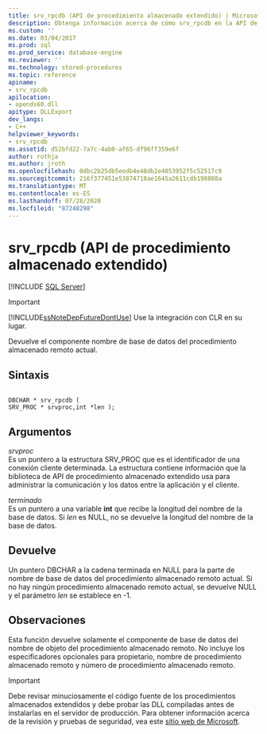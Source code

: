 ```yaml
---
title: srv_rpcdb (API de procedimiento almacenado extendido) | Microsoft Docs
description: Obtenga información acerca de cómo srv_rpcdb en la API de procedimiento almacenado extendido devuelve el componente de nombre de base de datos para el procedimiento almacenado remoto actual.
ms.custom: ''
ms.date: 03/04/2017
ms.prod: sql
ms.prod_service: database-engine
ms.reviewer: ''
ms.technology: stored-procedures
ms.topic: reference
apiname:
- srv_rpcdb
apilocation:
- opends60.dll
apitype: DLLExport
dev_langs:
- C++
helpviewer_keywords:
- srv_rpcdb
ms.assetid: d52bfd22-7a7c-4ab0-af65-df96ff359e6f
author: rothja
ms.author: jroth
ms.openlocfilehash: 0dbc2b25db5eedb4e48db2e4053952f5c52517c9
ms.sourcegitcommit: 216f377451e53874718ae1645a2611cdb198808a
ms.translationtype: MT
ms.contentlocale: es-ES
ms.lasthandoff: 07/28/2020
ms.locfileid: "87248298"
---
```

# <a name="srv_rpcdb-extended-stored-procedure-api"></a>srv_rpcdb (API de procedimiento almacenado extendido)
 [!INCLUDE [SQL Server](../../includes/applies-to-version/sqlserver.md)]
    
> [!IMPORTANT]  
>  [!INCLUDE[ssNoteDepFutureDontUse](../../includes/ssnotedepfuturedontuse-md.md)] Use la integración con CLR en su lugar.  
  
 Devuelve el componente nombre de base de datos del procedimiento almacenado remoto actual.  
  
## <a name="syntax"></a>Sintaxis  
  
```  
  
DBCHAR * srv_rpcdb (  
SRV_PROC * srvproc,int *len );  
```  
  
## <a name="arguments"></a>Argumentos  
 *srvproc*  
 Es un puntero a la estructura SRV_PROC que es el identificador de una conexión cliente determinada. La estructura contiene información que la biblioteca de API de procedimiento almacenado extendido usa para administrar la comunicación y los datos entre la aplicación y el cliente.  
  
 *terminado*  
 Es un puntero a una variable **int** que recibe la longitud del nombre de la base de datos. Si *len* es NULL, no se devuelve la longitud del nombre de la base de datos.  
  
## <a name="returns"></a>Devuelve  
 Un puntero DBCHAR a la cadena terminada en NULL para la parte de nombre de base de datos del procedimiento almacenado remoto actual. Si no hay ningún procedimiento almacenado remoto actual, se devuelve NULL y el parámetro *len* se establece en -1.  
  
## <a name="remarks"></a>Observaciones  
 Esta función devuelve solamente el componente de base de datos del nombre de objeto del procedimiento almacenado remoto. No incluye los especificadores opcionales para propietario, nombre de procedimiento almacenado remoto y número de procedimiento almacenado remoto.  
  
> [!IMPORTANT]  
>  Debe revisar minuciosamente el código fuente de los procedimientos almacenados extendidos y debe probar las DLL compiladas antes de instalarlas en el servidor de producción. Para obtener información acerca de la revisión y pruebas de seguridad, vea este [sitio web de Microsoft](https://go.microsoft.com/fwlink/?LinkID=54761&amp;clcid=0x409https://msdn.microsoft.com/security/).  
  
  
